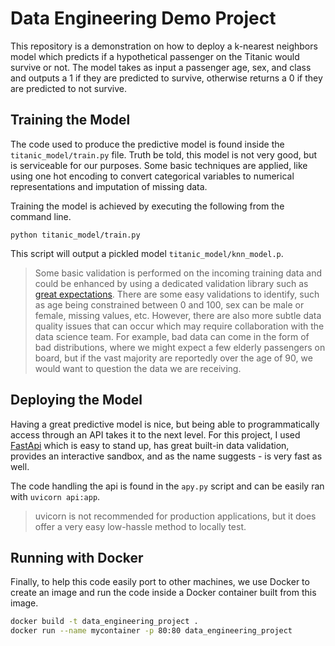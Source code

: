 # Data Engineering Demo Project

This repository is a demonstration on how to deploy a k-nearest neighbors model which predicts if a hypothetical passenger on the Titanic would survive or not. The model takes as input a passenger age, sex, and class and outputs a 1 if they are predicted to survive, otherwise returns a 0 if they are predicted to not survive.

## Training the Model

The code used to produce the predictive model is found inside the `titanic_model/train.py` file. Truth be told, this model is not very good, but is serviceable for our purposes. Some basic techniques are applied, like using one hot encoding to convert categorical variables to numerical representations and imputation of missing data.

Training the model is achieved by executing the following from the command line.

```shell
python titanic_model/train.py
```

This script will output a pickled model `titanic_model/knn_model.p`.

> Some basic validation is performed on the incoming training data and could be enhanced by using a dedicated validation library such as [great expectations](https://greatexpectations.io/). There are some easy validations to identify, such as age being constrained between 0 and 100, sex can be male or female, missing values, etc. However, there are also more subtle data quality issues that can occur which may require collaboration with the data science team. For example, bad data can come in the form of bad distributions, where we might expect a few elderly passengers on board, but if the vast majority are reportedly over the age of 90, we would want to question the data we are receiving.

## Deploying the Model

Having a great predictive model is nice, but being able to programmatically access through an API takes it to the next level. For this project, I used [FastApi](https://fastapi.tiangolo.com/) which is easy to stand up, has great built-in data validation, provides an interactive sandbox, and as the name suggests - is very fast as well.

The code handling the api is found in the `apy.py` script and can be easily ran with `uvicorn api:app`.

> uvicorn is not recommended for production applications, but it does offer a very easy low-hassle method to locally test. 

## Running with Docker

Finally, to help this code easily port to other machines, we use Docker to create an image and run the code inside a Docker container built from this image. 

```bash
docker build -t data_engineering_project .
docker run --name mycontainer -p 80:80 data_engineering_project
```
